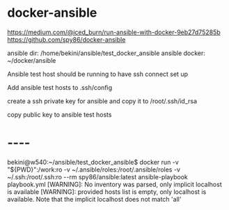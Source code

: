 # docker-ansible


https://medium.com/@iced_burn/run-ansible-with-docker-9eb27d75285b
https://github.com/spy86/docker-ansible

ansible dir: /home/bekini/ansible/test_docker_ansible
ansible docker: ~/docker/ansible


Ansible test host should be running to have ssh connect set up

Add ansible test hosts to .ssh/config

create a ssh private key for ansible and copy it to /root/.ssh/id_rsa

copy public key to ansible test hosts






# ---- 
bekini@w540:~/ansible/test_docker_ansible$ docker run -v "${PWD}":/work:ro -v ~/.ansible/roles:/root/.ansible/roles -v ~/.ssh:/root/.ssh:ro --rm spy86/ansible:latest ansible-playbook playbook.yml
[WARNING]: No inventory was parsed, only implicit localhost is available
[WARNING]: provided hosts list is empty, only localhost is available. Note that
the implicit localhost does not match 'all'

